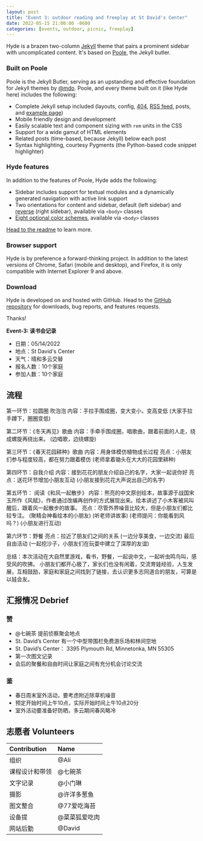 ```yaml
---
layout: post
title: "Event 3: outdoor reading and freeplay at St David's Center"
date: 2022-05-15 21:00:00 -0600
categories: [events, outdoor, picnic, freeplay]
---
```


Hyde is a brazen two-column [Jekyll](http://jekyllrb.com) theme that pairs a prominent sidebar with uncomplicated content. It's based on [Poole](http://getpoole.com), the Jekyll butler.

### Built on Poole

Poole is the Jekyll Butler, serving as an upstanding and effective foundation for Jekyll themes by [@mdo](https://twitter.com/mdo). Poole, and every theme built on it (like Hyde here) includes the following:

* Complete Jekyll setup included (layouts, config, [404](/404), [RSS feed](/atom.xml), posts, and [example page](/about))
* Mobile friendly design and development
* Easily scalable text and component sizing with `rem` units in the CSS
* Support for a wide gamut of HTML elements
* Related posts (time-based, because Jekyll) below each post
* Syntax highlighting, courtesy Pygments (the Python-based code snippet highlighter)

### Hyde features

In addition to the features of Poole, Hyde adds the following:

* Sidebar includes support for textual modules and a dynamically generated navigation with active link support
* Two orientations for content and sidebar, default (left sidebar) and [reverse](https://github.com/poole/lanyon#reverse-layout) (right sidebar), available via `<body>` classes
* [Eight optional color schemes](https://github.com/poole/hyde#themes), available via `<body>` classes

[Head to the readme](https://github.com/poole/hyde#readme) to learn more.

### Browser support

Hyde is by preference a forward-thinking project. In addition to the latest versions of Chrome, Safari (mobile and desktop), and Firefox, it is only compatible with Internet Explorer 9 and above.

### Download

Hyde is developed on and hosted with GitHub. Head to the <a href="https://github.com/poole/hyde">GitHub repository</a> for downloads, bug reports, and features requests.

Thanks!




**Event-3: 读书会记录**

- 日期：05/14/2022
- 地点：St David's Center
- 天气：晴和多云交替
- 报名人数：10个家庭
- 参加人数：10个家庭

## 流程 

第一环节：拉圆圈 吹泡泡
内容：手拉手围成圈，变大变小，变高变低
(大家手拉手蹲下，圈圈变低)

第二环节：《冬天再见》歌曲
内容：手牵手围成圈，唱歌曲，跟着前面的人走，绕成螺旋再绕出来。
(边唱歌，边绕螺旋)

第三环节：《春天花园耕种》歌曲
内容：用身体模仿植物成长过程 
亮点：小朋友们参与程度较高，都在努力跟着模仿 
(老师拿着锄头在大大的花园里耕种)

第四环节：自我介绍
内容：接到花花的朋友介绍自己的名字，大家一起说你好
亮点：送花环节增加小朋友互动
(小朋友接到花花大声说出自己的名字)

第五环节： 阅读《和风一起散步》
内容：熊亮的中文原创绘本，故事源于战国宋玉所作《风赋》，作者通过改编再创作的方式展现出来。绘本讲述了小木客被风叫醒后，跟着风一起散步的故事。
亮点：尽管外界噪音比较大，但是小朋友们都比较专注。
(聚精会神看绘本的小朋友)
(听老师讲故事) 
(老师提问：你能看到风吗？)
(小朋友进行互动)

第六环节：野餐
亮点：拉近了朋友们之间的关系
(一边分享美食，一边交流)
最后自由活动
(一起挖沙子，小朋友们在玩耍中建立了深厚的友谊)

总结：本次活动在大自然里游戏，看书，野餐，一起说中文，一起听虫鸣鸟叫，感受风的吹拂。
小朋友们都开心极了，家长们也没有闲着，交流育娃经验，人生发展，互相鼓励，家庭和家庭之间找到了链接，去认识更多志同道合的朋友，可算是以娃会友。

## 汇报情况 Debrief

### 赞

- @七碗茶 提前侦察聚会地点
- St. David’s Center 有一个中型带围栏免费游乐场和林间空地
- St. David’s Center： 3395 Plymouth Rd, Minnetonka, MN 55305 
- 第一次图文记录
- 会后的聚餐和自由时间让家庭之间有充分机会讨论交流

### 鉴

- 春日周末室外活动，要考虑附近除草机噪音
- 预定开始时间上午10点，实际开始时间上午10点20分
- 室外活动要准备好防晒，多云期间春风略冷

## 志愿者 Volunteers

| Contribution   | Name          |
| :------------- | :------------ |
| 组织           | @Ali          |
| 课程设计和带领 | @七碗茶       |
| 文字记录       | @小门琳       |
| 摄影           | @许洋多葱鱼   |
| 图文整合       | @77爱吃海苔   |
| 设备提         | @菜菜狐爱吃肉 |
| 网站后勤       | @David        |

